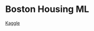 # Boston Housing ML
 
[Kaggle](https://www.kaggle.com/datasets/sukhmandeepsinghbrar/housing-price-dataset)